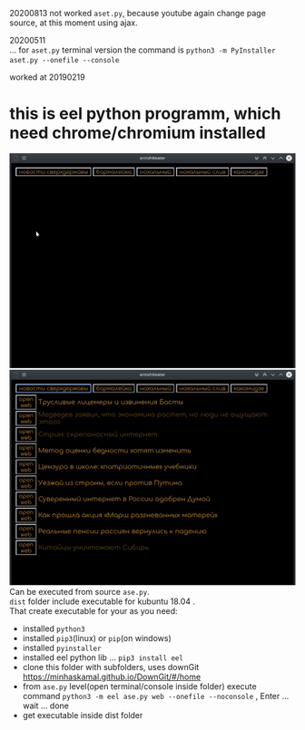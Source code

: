  20200813 not worked `aset.py`, because youtube again change page source, at this moment using ajax.  

 20200511  
 ... for `aset.py` terminal version the command is `python3 -m PyInstaller aset.py --onefile --console`

worked at 20190219  
# this is eel python programm, which need chrome/chromium installed  
![screenshot](screenshot.gif)  
![screenshot](screenshot.png)  
Can be executed from source `ase.py`.  
`dist` folder include executable for kubuntu 18.04 .  
That create executable for your as you need:
 - installed `python3`
 - installed `pip3`(linux) or `pip`(on windows)
 - installed `pyinstaller`
 - installed eel python lib ... `pip3 install eel`
 - clone this folder with subfolders, uses downGit https://minhaskamal.github.io/DownGit/#/home  
 - from `ase.py` level(open terminal/console inside folder) execute command `python3 -m eel ase.py web --onefile --noconsole`  , Enter ... wait ... done  
 - get executable inside dist folder

